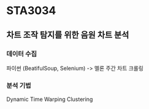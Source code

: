 # STA3034
## 차트 조작 탐지를 위한 음원 차트 분석

### 데이터 수집
파이썬 (BeatifulSoup, Selenium) -> 멜론 주간 차트 크롤링  

### 분석 기법
Dynamic Time Warping Clustering  

